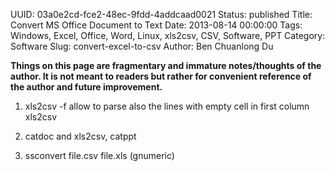 UUID: 03a0e2cd-fce2-48ec-9fdd-4addcaad0021
Status: published
Title: Convert MS Office Document to Text
Date: 2013-08-14 00:00:00
Tags: Windows, Excel, Office, Word, Linux, xls2csv, CSV, Software, PPT
Category: Software
Slug: convert-excel-to-csv
Author: Ben Chuanlong Du

**Things on this page are fragmentary and immature notes/thoughts of the author. It is not meant to readers but rather for convenient reference of the author and future improvement.**
 
1. xls2csv
-f allow to parse also the lines with empty cell in first column xls2csv


2. catdoc and xls2csv, catppt

3. ssconvert file.csv file.xls (gnumeric)


